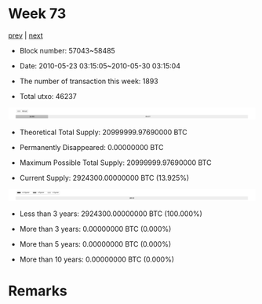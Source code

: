 # Week 73

[prev](week0072.md) | [next](week0074.md)

- Block number: 57043~58485

- Date: 2010-05-23 03:15:05~2010-05-30 03:15:04

- The number of transaction this week: 1893

- Total utxo: 46237

![](../images/mined_week0073.png)

- Theoretical Total Supply: 20999999.97690000 BTC

- Permanently Disappeared: 0.00000000 BTC

- Maximum Possible Total Supply: 20999999.97690000 BTC

- Current Supply: 2924300.00000000 BTC (13.925%)

![](../images/year_week0073.png)


- Less than 3 years: 2924300.00000000 BTC (100.000%)

- More than 3 years: 0.00000000 BTC (0.000%)

- More than 5 years: 0.00000000 BTC (0.000%)

- More than 10 years: 0.00000000 BTC (0.000%)

# Remarks

